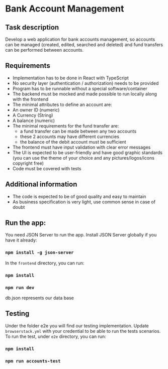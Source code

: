 # Bank Account Management

## Task description

Develop a web application for bank accounts management, so accounts can be managed (created, edited, searched and deleted) and fund transfers can be performed between accounts.

## Requirements

- Implementation has to be done in React with TypeScript
- No security layer (authentication / authorization) needs to be provided
- Program has to be runnable without a special software/container
- The backend must be mocked and made possible to run locally along with the frontend
- The minimal attributes to define an account are:
- An owner ID (numeric)
- A Currency (String)
- A balance (numeric)
- The minimal requirements for the fund transfer are:
  - a fund transfer can be made between any two accounts
  - these 2 accounts may have different currencies
  - the balance of the debit account must be sufficient
- The frontend must have input validation with clear error messages
- The UI is expected to be user-friendly and have good graphic standards (you can use the theme of your choice and any pictures/logos/icons copyright free)
- Code must be covered with tests

## Additional information

- The code is expected to be of good quality and easy to maintain
- As business specification is very light, use common sense in case of doubt

## Run the app:

You need JSON Server to run the app. Install JSON Server globally if you have it already:

### `npm install -g json-server`

In the `frontend` directory, you can run:

### `npm install`

### `npm run dev`

db.json represents our data base

## Testing

Under the folder e2e you will find our testing implementation.
Update `browserstack.yml` with your credential to be able to run the tests scenarios.
To run the test, under `e2e` directory, you can run:

### `npm install`

### `npm run accounts-test`
